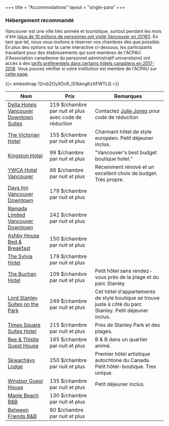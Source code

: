 +++
title = "Accommodations"
layout = "single-para"
+++

### Hébergement recommandé
Vancouver est une ville très animée et touristique, surtout pendant les mois d'été [(plus de 10 millions de personnes ont visité Vancouver en 2016!)](https://www.tourismvancouver.com/media/corporate-communications/vancouvers-tourism-industry-fast-facts/). En tant que tel, nous vous invitons à réserver vos chambres dès que possible. En plus des options sur la carte interactive ci-dessous, les participants travaillant pour des établissements qui sont membres de l'ACPAU (l'Association canadienne du personnel administratif universitaire) ont accès à des [tarifs préférentiels dans certains hôtels canadiens en 2017-2018](https://www.caubo.ca/discover-caubo/member-discounts/hotels/). Vous pouvez vérifier si votre institution est membre de l'ACPAU sur [cette page](https://www.caubo.ca/discover-caubo/am-i-a-caubo-member/).

{{< embedmap 12rxb2OyXOcR_IS1kkngKzXFWTLQ >}}

| Nom | Prix | Remarques |
|------|-------|-------|
|[Delta Hotels Vancouver Downtown Suites](http://www.marriott.com/hotels/travel/yvrdv-delta-hotels-vancouver-downtown-suites/)|219 $/chambre par nuit et plus avec code de réduction | Contactez [Julie Jones](mailto:jsj7@sfu.ca) pour code de réduction|
|[The Victorian Hotel](http://victorianhotel.ca/)|155 $/chambre par nuit et plus|Charmant hôtel de style européen. Petit déjeuner inclus.|
|[Kingston Hotel](http://www.kingstonhotelvancouver.com/)|99 $/chambre par nuit et plus|"Vancouver's best budget boutique hotel."|
|[YWCA Hotel Vancouver](https://ywcavan.org/hotel)|86 $/chambre par nuit et plus|Récemment rénové et un excellent choix de budget. Très propre.|
|[Days Inn Vancouver Downtown](http://www.daysinnvancouver.com/)|179 $/chambre par nuit et plus|       |
|[Ramada Limited Vancouver Downtown](http://bit.ly/2lMffgc)|242 $/chambre par nuit et plus|       |
|[Ashby House Bed & Breakfast](http://ashbyhousebb.com/)|150 $/chambre par nuit et plus|       |
|[The Sylvia Hotel](https://sylviahotel.com/)|179 $/chambre par nuit et plus|       |
|[The Buchan Hotel](http://www.buchanhotel.com/)|109 $/chambre par nuit et plus|Petit hôtel sans rendez-vous près de la plage et du parc Stanley|
|[Lord Stanley Suites on the Park ](http://www.lordstanley.com/about-us/)|249 $/chambre par nuit et plus|Cet hôtel d'appartements de style boutique se trouve juste à côté du parc Stanley. Petit déjeuner inclus.|
|[Times Square Suites Hotel](http://www.timessquaresuites.com/)|215 $/chambre par nuit et plus|Près de Stanley Park et des plages.|
|[Bee & Thistle Guest House](http://www.beeandthistle.ca/)|165 $/chambre par nuit et plus|B & B dans un quartier animé.|
|[Skwachàys Lodge](http://skwachays.com/)|250 $/chambre par nuit et plus|Premier hôtel artistique autochtone du Canada. Petit hôtel-boutique. Tres unique.|
|[Windsor Guest House](http://www.windsor.beautifulguesthouse.ca/)|135 $/chambre par nuit et plus|Petit déjeuner inclus.|
|[Maple Beach B&B](http://www.maplehouse.com/home.html)|130 $/chambre par nuit et plus|       |
|[Between Friends B&B](http://www.betweenfriends-vancouver.com/)|80 $/chambre par nuit et plus|       |
